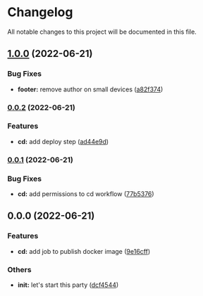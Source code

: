 # Changelog

All notable changes to this project will be documented in this file.

## [1.0.0](https://github.com/borjapazr/angular-skeleton/compare/v0.0.2...v1.0.0) (2022-06-21)

### Bug Fixes

- **footer:** remove author on small devices ([a82f374](https://github.com/borjapazr/angular-skeleton/commit/a82f37450889895abb475160e1017184275d942c))

### [0.0.2](https://github.com/borjapazr/angular-skeleton/compare/v0.0.1...v0.0.2) (2022-06-21)

### Features

- **cd:** add deploy step ([ad44e9d](https://github.com/borjapazr/angular-skeleton/commit/ad44e9df310479521f3576015534c0a81fdfcbad))

### [0.0.1](https://github.com/borjapazr/angular-skeleton/compare/v0.0.0...v0.0.1) (2022-06-21)

### Bug Fixes

- **cd:** add permissions to cd workflow ([77b5376](https://github.com/borjapazr/angular-skeleton/commit/77b5376ab366b27f769296746baea0b9115e7696))

## 0.0.0 (2022-06-21)

### Features

- **cd:** add job to publish docker image ([9e16cff](https://github.com/borjapazr/angular-skeleton/commit/9e16cffb0dbc7cb2d1f2409f0b0ac29fc7b06974))

### Others

- **init:** let's start this party ([dcf4544](https://github.com/borjapazr/angular-skeleton/commit/dcf4544c39ceb9e9eaa9a08c10336dadc0a83daa))
